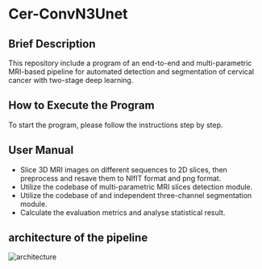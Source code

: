 # Cer-ConvN3Unet
## Brief Description
This repository include a program of an end-to-end and multi-parametric MRI-based pipeline for automated detection and segmentation of cervical cancer with two-stage deep learning.
## How to Execute the Program
To start the program, please follow the instructions step by step.
## User Manual
- Slice 3D MRI images on different sequences to 2D slices, then preprocess and resave them to NIfIT format and png  format.
- Utilize the codebase of multi-parametric MRI slices detection module.
- Utilize the codebase of and independent three-channel segmentation module.
- Calculate the evaluation metrics and analyse statistical result.
## architecture of the pipeline
![architecture](https://github.com/您的用户名/您的仓库名/raw/分支名/example.png)
